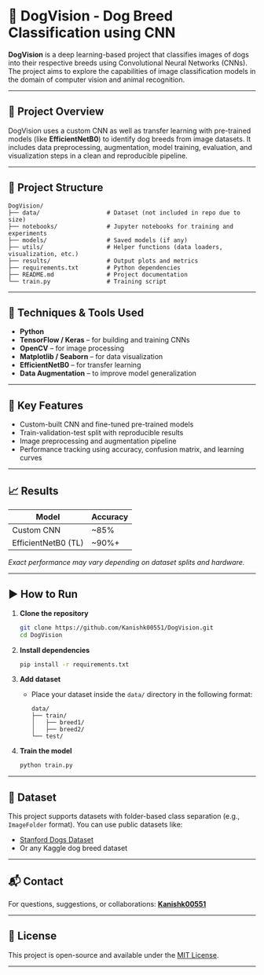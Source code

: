 
# 🐶 DogVision - Dog Breed Classification using CNN

**DogVision** is a deep learning-based project that classifies images of dogs into their respective breeds using Convolutional Neural Networks (CNNs). The project aims to explore the capabilities of image classification models in the domain of computer vision and animal recognition.

---

## 📌 Project Overview

DogVision uses a custom CNN as well as transfer learning with pre-trained models (like **EfficientNetB0**) to identify dog breeds from image datasets. It includes data preprocessing, augmentation, model training, evaluation, and visualization steps in a clean and reproducible pipeline.

---

## 📁 Project Structure

```
DogVision/
├── data/                   # Dataset (not included in repo due to size)
├── notebooks/              # Jupyter notebooks for training and experiments
├── models/                 # Saved models (if any)
├── utils/                  # Helper functions (data loaders, visualization, etc.)
├── results/                # Output plots and metrics
├── requirements.txt        # Python dependencies
├── README.md               # Project documentation
└── train.py                # Training script
```

---

## 🧠 Techniques & Tools Used

* **Python**
* **TensorFlow / Keras** – for building and training CNNs
* **OpenCV** – for image processing
* **Matplotlib / Seaborn** – for data visualization
* **EfficientNetB0** – for transfer learning
* **Data Augmentation** – to improve model generalization

---

## 🧪 Key Features

* Custom-built CNN and fine-tuned pre-trained models
* Train-validation-test split with reproducible results
* Image preprocessing and augmentation pipeline
* Performance tracking using accuracy, confusion matrix, and learning curves

---

## 📈 Results

| Model               | Accuracy |
| ------------------- | -------- |
| Custom CNN          | \~85%    |
| EfficientNetB0 (TL) | \~90%+   |

*Exact performance may vary depending on dataset splits and hardware.*

---

## ▶️ How to Run

1. **Clone the repository**

   ```bash
   git clone https://github.com/Kanishk00551/DogVision.git
   cd DogVision
   ```

2. **Install dependencies**

   ```bash
   pip install -r requirements.txt
   ```

3. **Add dataset**

   * Place your dataset inside the `data/` directory in the following format:

     ```
     data/
     ├── train/
     │   ├── breed1/
     │   ├── breed2/
     └── test/
     ```

4. **Train the model**

   ```bash
   python train.py
   ```

---

## 📌 Dataset

This project supports datasets with folder-based class separation (e.g., `ImageFolder` format). You can use public datasets like:

* [Stanford Dogs Dataset](http://vision.stanford.edu/aditya86/ImageNetDogs/)
* Or any Kaggle dog breed dataset

---

## 📬 Contact

For questions, suggestions, or collaborations:
**[Kanishk00551](https://github.com/Kanishk00551)**

---

## 📄 License

This project is open-source and available under the [MIT License](LICENSE).

---

